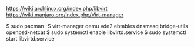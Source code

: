 https://wiki.archlinux.org/index.php/libvirt
https://wiki.manjaro.org/index.php/Virt-manager

$ sudo pacman -S virt-manager qemu vde2 ebtables dnsmasq bridge-utils openbsd-netcat
$ sudo systemctl enable libvirtd.service
$ sudo systemctl start libvirtd.service
